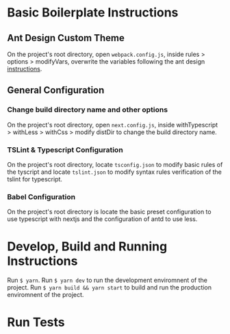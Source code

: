 # Basic Boilerplate Instructions

## Ant Design Custom Theme

On the project's root directory, open `webpack.config.js`, inside rules > options > modifyVars, overwrite the variables following the ant design [instructions](https://ant.design/docs/react/customize-theme).

## General Configuration

### Change build directory name and other options

On the project's root directory, open `next.config.js`, inside withTypescript > withLess > withCss > modify distDir to change the build directory name.

### TSLint & Typescript Configuration

On the project's root directory, locate `tsconfig.json` to modify basic rules of the tyscript and locate `tslint.json` to modify syntax rules verification of the tslint for typescript.

### Babel Configuration

On the project's root directory is locate the basic preset configuration to use typescript with nextjs and the configuration of antd to use less.

# Develop, Build and Running Instructions

Run `$ yarn`.
Run `$ yarn dev` to run the development enviromnent of the project.
Run `$ yarn build && yarn start` to build and run the production enviromnent of the project.

# Run Tests
